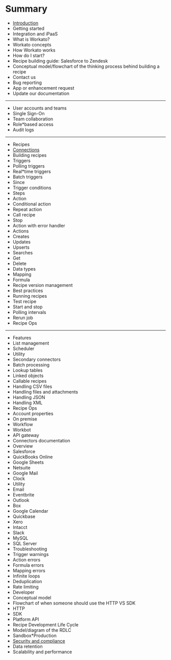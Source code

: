 # Summary

* [Introduction](README.md)
* Getting started
* Integration and iPaaS
* What is Workato?
* Workato concepts
* How Workato works
* How do I start?
* Recipe building guide: Salesforce to Zendesk
* Conceptual model/flowchart of the thinking process behind building a recipe
* Contact us
* Bug reporting
* App or enhancement request
* Update our documentation

-----
* User accounts and teams
* Single Sign-On
* Team collaboration
* Role*based access
* Audit logs

-----
* Recipes
* [Connections](_docs/_recipes/connections.markdown)
* Building recipes
* Triggers
* Polling triggers
* Real*time triggers
* Batch triggers
* Since
* Trigger conditions
* Steps
* Action
* Conditional action
* Repeat action
* Call recipe
* Stop
* Action with error handler
* Actions
* Creates
* Updates
* Upserts
* Searches
* Get
* Delete
* Data types
* Mapping
* Formula
* Recipe version management
* Best practices
* Running recipes
* Test recipe
* Start and stop
* Polling intervals
* Rerun job
* Recipe Ops

-----
* Features
* List management
* Scheduler
* Utility
* Secondary connectors
* Batch processing
* Lookup tables
* Linked objects
* Callable recipes
* Handling CSV files
* Handling files and attachments
* Handling JSON
* Handling XML
* Recipe Ops
* Account properties
* On premise
* Workflow
* Workbot
* API gateway
* Connectors documentation
* Overview
* Salesforce
* QuickBooks Online
* Google Sheets
* Netsuite
* Google Mail
* Clock
* Utility
* Email
* Eventbrite
* Outlook
* Box
* Google Calendar
* Quickbase
* Xero
* Intacct
* Slack
* MySQL
* SQL Server
* Troubleshooting
* Trigger warnings
* Action errors
* Formula errors
* Mapping errors
* Infinite loops
* Deduplication
* Rate limiting
* Developer
* Conceptual model
* Flowchart of when someone should use the HTTP VS SDK
* HTTP
* SDK
* Platform API
* Recipe Development Life Cycle
* Model/diagram of the RDLC
* Sandbox*Production
* [Security and compliance](https://www.workato.com/security)
* Data retention
* Scalability and performance
